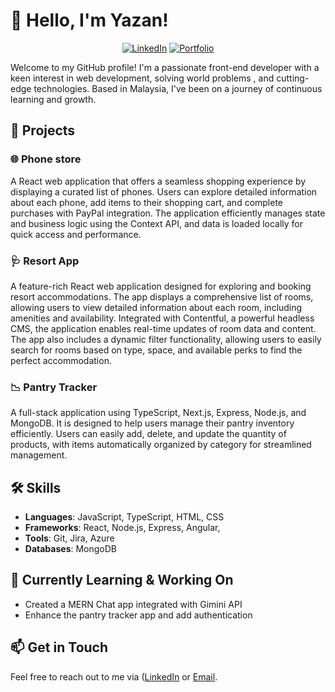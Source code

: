 # 👋 Hello, I'm Yazan!

<div align="center">

[![LinkedIn](https://img.shields.io/badge/LinkedIn-0077B5?style=for-the-badge&logo=linkedin&logoColor=white)](https://www.linkedin.com/in/yazan-othman-b53740b5/)
[![Portfolio](https://img.shields.io/badge/Portfolio-3B3B3B?style=for-the-badge&logo=html5&logoColor=white)](https://yazandev-portfolio.netlify.app/)

</div>

Welcome to my GitHub profile! I'm a passionate front-end developer with a keen interest in web development, solving world problems , and cutting-edge technologies. Based in Malaysia, I've been on a journey of continuous learning and growth.

## 🚀 Projects

### 🌐 Phone store
A React web application that offers a seamless shopping experience by displaying a curated list of phones. Users can explore detailed information about each phone, add items to their shopping cart, and complete purchases with PayPal integration. The application efficiently manages state and business logic using the Context API, and data is loaded locally for quick access and performance.

### 🩺 Resort App
A feature-rich React web application designed for exploring and booking resort accommodations. The app displays a comprehensive list of rooms, allowing users to view detailed information about each room, including amenities and availability. Integrated with Contentful, a powerful headless CMS, the application enables real-time updates of room data and content. The app also includes a dynamic filter functionality, allowing users to easily search for rooms based on type, space, and available perks to find the perfect accommodation.

### 📉 Pantry Tracker
A full-stack application using TypeScript, Next.js, Express, Node.js, and MongoDB. It is designed to help users manage their pantry inventory efficiently. Users can easily add, delete, and update the quantity of products, with items automatically organized by category for streamlined management.


## 🛠️ Skills

- **Languages**:  JavaScript, TypeScript, HTML, CSS
- **Frameworks**: React, Node.js, Express, Angular, 
- **Tools**: Git, Jira, Azure
- **Databases**: MongoDB 


## 🌱 Currently Learning & Working On

- Created a MERN Chat app integrated with Gimini API
- Enhance the pantry tracker app and add authentication

## 📫 Get in Touch

Feel free to reach out to me via ([LinkedIn](https://www.linkedin.com/in/yazan-othman-b53740b5/) or [Email](othman.yazan@gmail.com).
